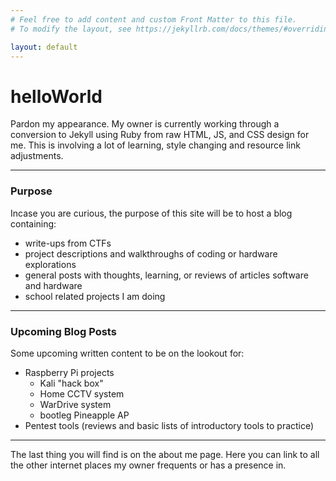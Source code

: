 ```yaml
---
# Feel free to add content and custom Front Matter to this file.
# To modify the layout, see https://jekyllrb.com/docs/themes/#overriding-theme-defaults

layout: default
---
```


# helloWorld

Pardon my appearance.  My owner is currently working through a conversion to Jekyll using Ruby from raw HTML, JS, and CSS design for me.  This is involving a lot of learning, style changing and resource link adjustments.

-----
### Purpose
Incase you are curious, the purpose of this site will be to host a blog containing:
- write-ups from CTFs
- project descriptions and walkthroughs of coding or hardware explorations
- general posts with thoughts, learning, or reviews of articles software and hardware
- school related projects I am doing

-----
### Upcoming Blog Posts
Some upcoming written content to be on the lookout for:
- Raspberry Pi projects
  - Kali "hack box"
  - Home CCTV system
  - WarDrive system
  - bootleg Pineapple AP
- Pentest tools (reviews and basic lists of introductory tools to practice)

-----

The last thing you will find is on the about me page.  Here you can link to all the other internet places my owner frequents or has a presence in.

